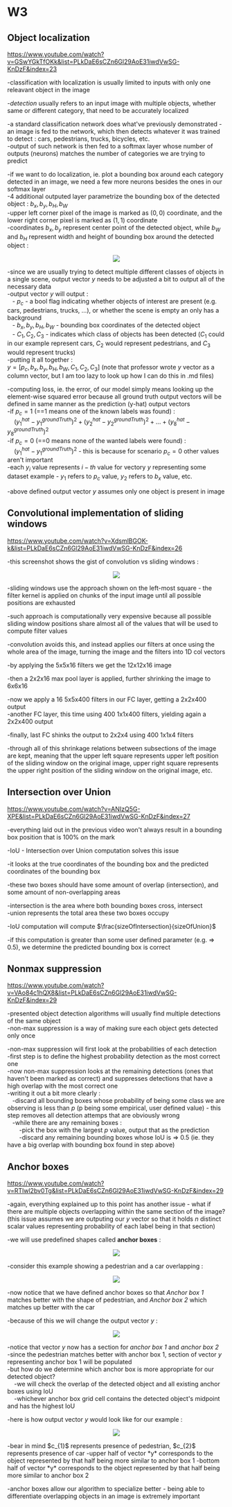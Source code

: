 # W3  
## Object localization  
https://www.youtube.com/watch?v=GSwYGkTfOKk&list=PLkDaE6sCZn6Gl29AoE31iwdVwSG-KnDzF&index=23  
  
-classification with localization is usually limited to inputs with only one releavant object in the image  
  
-*detection* usually refers to an input image with multiple objects, whether same or different category, that need to be accurately localized  
  
-a standard classification network does what've previously demonstrated - an image is fed to the network, which then detects whatever it was trained to detect : cars, pedestrians, trucks, bicycles, etc.  
-output of such network is then fed to a softmax layer whose number of outputs (neurons) matches the number of categories we are trying to predict  
  
-if we want to do localization, ie. plot a bounding box around each category detected in an image, we need a few more neurons besides the ones in our softmax layer  
-4 additional outputed layer parametrize the bounding box of the detected object : $b_{x}, b_{y}, b_{H}, b_{W}$  
-upper left corner pixel of the image is marked as $(0,0)$ coordinate, and the lower right corner pixel is marked as $(1,1)$ coordinate  
-coordinates $b_{x}, b_{y}$ represent center point of the detected object, while $b_{W}$ and $b_{H}$ represent width and height of bounding box around the detected object :  
<p style="text-align: center">
    <img src="../screenshots/BoundingBox.png"/>
</p>  
  
-since we are usually trying to detect multiple different classes of objects in a single scene, output vector *y* needs to be adjusted a bit to output all of the necessary data  
-output vector *y* will output :  
&nbsp;&nbsp;&nbsp;- $p_{c}$ - a bool flag indicating whether objects of interest are present (e.g. cars, pedestrians, trucks, ...), or whether the scene is empty an only has a background  
&nbsp;&nbsp;&nbsp;- $b_{x}, b_{y}, b_{H}, b_{W}$ - bounding box coordinates of the detected object  
&nbsp;&nbsp;&nbsp;- $C_{1}, C_{2}, C_{3}$ - indicates which class of objects has been detected ($C_{1}$ could in our example represent cars, $C_{2}$ would represent pedestrians, and $C_{3}$ would represent trucks)  
-putting it all together :  
$y = [p_{c}, b_{x}, b_{y}, b_{H}, b_{W}, C_{1}, C_{2}, C_{3}]$ (note that professor wrote *y* vector as a column vector, but I am too lazy to look up how I can do this in .md files)  
  
-computing loss, ie. the error, of our model simply means looking up the element-wise squared error because all ground truth output vectors will be defined in same manner as the prediction (y-hat) output vectors  
-if $p_{c} = 1$ (==1 means one of the known labels was found) :  
&nbsp;&nbsp;&nbsp; $(y^{hat}_{1} - y^{groundTruth}_{1})^{2} + (y^{hat}_{2} - y^{groundTruth}_{2})^{2} + ... + (y^{hat}_{8} - y^{groundTruth}_{8})^{2}$  
-if $p_{c} = 0$ (==0 means none of the wanted labels were found) :  
&nbsp;&nbsp;&nbsp; $(y^{hat}_{1} - y^{groundTruth}_{1})^{2}$ - this is because for scenario $p_{c} = 0$ other values aren't important  
-each $y_{i}$ value represents $i-th$ value for vectory *y* representing some dataset example - $y_{1}$ refers to $p_{c}$ value, $y_{2}$ refers to $b_{x}$ value, etc.  
  
-above defined output vector *y* assumes only one object is present in image  
  
## Convolutional implementation of sliding windows  
https://www.youtube.com/watch?v=XdsmlBGOK-k&list=PLkDaE6sCZn6Gl29AoE31iwdVwSG-KnDzF&index=26  
  
-this screenshot shows the gist of convolution vs sliding windows :  
<p style="text-align: center">
    <img src="../screenshots/Convolution_vs_slidingWindows.png"/>
</p>  
  
-sliding windows use the approach shown on the left-most square - the filter kernel is applied on chunks of the input image until all possible positions are exhausted  
  
-such approach is computationally very expensive because all possible sliding window positions share almost all of the values that will be used to compute filter values  
  
-convolution avoids this, and instead applies our filters at once using the whole area of the image, turning the image and the filters into 1D col vectors  
  
-by applying the 5x5x16 filters we get the 12x12x16 image  
  
-then a 2x2x16 max pool layer is applied, further shrinking the image to 6x6x16  
  
-now we apply a 16 5x5x400 filters in our FC layer, getting a 2x2x400 output  
-another FC layer, this time using 400 1x1x400 filters, yielding again a 2x2x400 output  
  
-finally, last FC shinks the output to 2x2x4 using 400 1x1x4 filters  
  
-through all of this shrinkage relations between subsections of the image are kept, meaning that the upper left square represents upper left position of the sliding window on the original image, upper right square represents the upper right position of the sliding window on the original image, etc.  
  
## Intersection over Union  
https://www.youtube.com/watch?v=ANIzQ5G-XPE&list=PLkDaE6sCZn6Gl29AoE31iwdVwSG-KnDzF&index=27  
  
-everything laid out in the previous video won't always result in a bounding box position that is 100% on the mark  
  
-IoU - Intersection over Union computation solves this issue  
  
-it looks at the true coordinates of the bounding box and the predicted coordinates of the bounding box  
  
-these two boxes should have some amount of overlap (intersection), and some amount of non-overlapping areas  
  
-intersection is the area where both bounding boxes cross, intersect  
-union represents the total area these two boxes occupy  
  
-IoU computation will compute $\frac{sizeOfIntersection}{sizeOfUnion}$  
  
-if this computation is greater than some user defined parameter (e.g. => 0.5), we determine the predicted bounding box is correct  
  
## Nonmax suppression  
https://www.youtube.com/watch?v=VAo84c1hQX8&list=PLkDaE6sCZn6Gl29AoE31iwdVwSG-KnDzF&index=29  
  
-presented object detection algorithms will usually find multiple detections of the same object  
-non-max suppression is a way of making sure each object gets detected only once  
  
-non-max suppression will first look at the probabilities of each detection  
-first step is to define the highest probability detection as the most correct one  
-now non-max suppression looks at the remaining detections (ones that haven't been marked as correct) and suppresses detections that have a high overlap with the most correct one  
-writing it out a bit more clearly :  
&nbsp;&nbsp;&nbsp;-discard all bounding boxes whose probability of being some class we are observing is less than *p* (p being some empirical, user defined value) - this step removes all detection attemps that are obviously wrong  
&nbsp;&nbsp;&nbsp;-while there are any remaining boxes :  
&nbsp;&nbsp;&nbsp;&nbsp;&nbsp;&nbsp;&nbsp;-pick the box with the largest *p* value, output that as the prediction  
&nbsp;&nbsp;&nbsp;&nbsp;&nbsp;&nbsp;&nbsp;-discard any remaining bounding boxes whose IoU is => 0.5 (ie. they have a big overlap with bounding box found in step above)  
  
## Anchor boxes  
https://www.youtube.com/watch?v=RTlwl2bv0Tg&list=PLkDaE6sCZn6Gl29AoE31iwdVwSG-KnDzF&index=29  
  
-again, everything explained up to this point has another issue - what if there are multiple objects overlapping within the same section of the image? (this issue assumes we are outputing our *y* vector so that it holds *n* distinct scalar values representing probability of each label being in that section)  
  
-we will use predefined shapes called **anchor boxes** :  
<p style="text-align: center">
    <img src="../screenshots/AnchorBoxes.png"/>
</p>  
  
-consider this example showing a pedestrian and a car overlapping :  
<p style="text-align: center">
    <img src="../screenshots/AnchorBoxes_overlapExample.png"/>
</p>  
  
-now notice that we have defined anchor boxes so that *Anchor box 1* matches better with the shape of pedestrian, and *Anchor box 2* which matches up better with the car  
  
-because of this we will change the output vector *y* :  
<p style="text-align: center">
    <img src="../screenshots/Output_anchorBoxes.png"/>
</p>  
  
-notice that vector *y* now has a section for *anchor box 1* and *anchor box 2*  
-since the pedestrian matches better with anchor box 1, section of vector *y* representing anchor box 1 will be populated  
-but how do we determine which anchor box is more appropriate for our detected object?  
&nbsp;&nbsp;&nbsp;&nbsp;-we will check the overlap of the detected object and all existing anchor boxes using IoU  
&nbsp;&nbsp;&nbsp;&nbsp;-whichever anchor box grid cell contains the detected object's midpoint and has the highest IoU  
  
-here is how output vector *y* would look like for our example :  
<p style="text-align: center">
    <img src="../screenshots/AnchorBox_carPedestrian.png"/>
</p>  
-bear in mind $c_{1}$ represents presence of pedestrian, $c_{2}$ represents presence of car  
-upper half of vector *y* corresponds to the object represented by that half being more similar to anchor box 1  
-bottom half of vector *y* corresponds to the object represented by that half being more similar to anchor box 2  
  
-anchor boxes allow our algorithm to specialize better - being able to differentiate overlapping objects in an image is extremely important  
  
